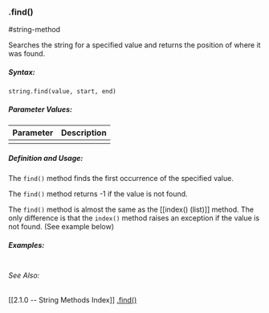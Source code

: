 ### .find()
#string-method 

Searches the string for a specified value and returns the position of where it was found.

##### Syntax:
 `string.find(value, start, end)`

##### Parameter Values:
| Parameter | Description |
| --------- | ----------- |
|           |             |


##### Definition and Usage:
The `find()` method finds the first occurrence of the specified value.

The `find()` method returns -1 if the value is not found.

The `find()` method is almost the same as the [[index() (list)]] method.
The only difference is that the `index()` method raises an exception if the value is not found. (See example below) <br>

##### Examples:
```python

```

###### See Also:
[[2.1.0 -- String Methods Index]]
[.find()]((https://www.w3schools.com/python/ref_string_find.asp))